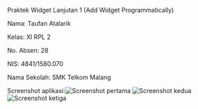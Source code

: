Praktek Widget Lanjutan 1 (Add Widget Programmatically)

Nama: Taufan Atalarik

Kelas: XI RPL 2

No. Absen: 28

NIS: 4841/1580.070

Nama Sekolah: SMK Telkom Malang

Screenshot aplikasi:![Screenshot pertama](http://s21.postimg.org/x64mckc8n/Advanced_Widget1_1.png)
![Screenshot kedua](http://s21.postimg.org/cn9q7hybb/Advanced_Widget1_2.png)
![Screenshot ketiga](http://s21.postimg.org/58kef4cfr/Advanced_Widget1_3.png)
